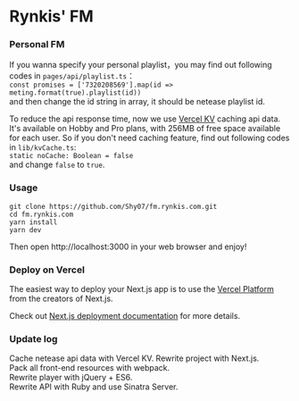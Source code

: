 Rynkis' FM
========

### Personal FM  

If you wanna specify your personal playlist，you may find out following codes in `pages/api/playlist.ts`：  
`const promises = ['7320208569'].map(id => meting.format(true).playlist(id))`  
and then change the id string in array, it should be netease playlist id.  

To reduce the api response time, now we use [Vercel KV](https://vercel.com/docs/storage/vercel-kv) caching api data. It's available on Hobby and Pro plans, with 256MB of free space available for each user. So if you don't need caching feature, find out following codes in `lib/kvCache.ts`:  
`static noCache: Boolean = false`  
and change `false` to `true`.  

### Usage  

```
git clone https://github.com/Shy07/fm.rynkis.com.git
cd fm.rynkis.com
yarn install
yarn dev
```
Then open http://localhost:3000 in your web browser and enjoy!  

### Deploy on Vercel

The easiest way to deploy your Next.js app is to use the [Vercel Platform](https://vercel.com/new?utm_medium=default-template&filter=next.js&utm_source=create-next-app&utm_campaign=create-next-app-readme) from the creators of Next.js.

Check out [Next.js deployment documentation](https://nextjs.org/docs/deployment) for more details.

### Update log  
Cache netease api data with Vercel KV.
Rewrite project with Next.js.  
Pack all front-end resources with webpack.  
Rewrite player with jQuery + ES6.  
Rewrite API with Ruby and use Sinatra Server.  
